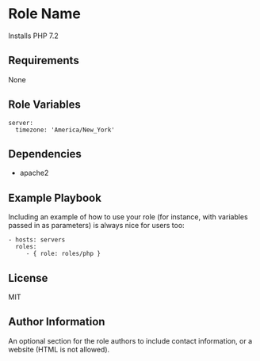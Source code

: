 Role Name
=========

Installs PHP 7.2

Requirements
------------

None

Role Variables
--------------


```
server:
  timezone: 'America/New_York'
```


Dependencies
------------

 - apache2

Example Playbook
----------------

Including an example of how to use your role (for instance, with variables
passed in as parameters) is always nice for users too:

    - hosts: servers
      roles:
         - { role: roles/php }

License
-------

MIT

Author Information
------------------

An optional section for the role authors to include contact information, or a
website (HTML is not allowed).
